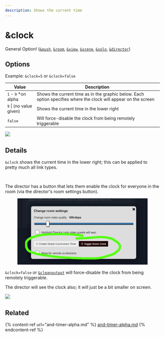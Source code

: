 ```yaml
---
description: Shows the current time
---
```


# \&clock

General Option! ([`&push`](../../source-settings/push.md), [`&room`](../../general-settings/room.md), [`&view`](../view-parameters/view.md), [`&scene`](../view-parameters/scene.md), [`&solo`](../mixer-scene-parameters/and-solo.md), [`&director`](../../viewers-settings/director.md))

## Options

Example: `&clock=5` or `&clock=false`

| Value                   | Description                                                                                                     |
| ----------------------- | --------------------------------------------------------------------------------------------------------------- |
| `1` - `9` \*on alpha    | Shows the current time as in the graphic below. Each option specifies where the clock will appear on the screen |
| `9` \| (no value given) | Shows the current time in the lower right                                                                       |
| `false`                 | Will force-disable the clock from being remotely triggerable                                                    |

![](<../../.gitbook/assets/image (1) (10).png>)

## Details

`&clock` shows the current time in the lower right; this can be applied to pretty much all link types.

<figure><img src="../../.gitbook/assets/image (1) (8).png" alt=""><figcaption></figcaption></figure>

The director has a button that lets them enable the clock for everyone in the room (via the director's room settings button).

<figure><img src="../../.gitbook/assets/image (3) (3) (1).png" alt=""><figcaption></figcaption></figure>

`&clock=false` or [`&cleanoutput`](../design-parameters/cleanoutput.md) will force-disable the clock from being remotely triggerable.

The director will see the clock also; it will just be a bit smaller on screen.

![](<../../.gitbook/assets/image (1) (1) (1) (3).png>)

## Related

{% content-ref url="and-timer-alpha.md" %}
[and-timer-alpha.md](and-timer-alpha.md)
{% endcontent-ref %}
